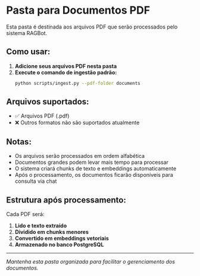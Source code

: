 # Pasta para Documentos PDF

Esta pasta é destinada aos arquivos PDF que serão processados pelo sistema RAGBot.

## Como usar:

1. **Adicione seus arquivos PDF nesta pasta**
2. **Execute o comando de ingestão padrão:**
   ```bash
   python scripts/ingest.py --pdf-folder documents
   ```

## Arquivos suportados:
- ✅ Arquivos PDF (.pdf)
- ❌ Outros formatos não são suportados atualmente

## Notas:
- Os arquivos serão processados em ordem alfabética
- Documentos grandes podem levar mais tempo para processar
- O sistema criará chunks de texto e embeddings automaticamente
- Após o processamento, os documentos ficarão disponíveis para consulta via chat

## Estrutura após processamento:
Cada PDF será:
1. **Lido e texto extraído**
2. **Dividido em chunks menores**
3. **Convertido em embeddings vetoriais**
4. **Armazenado no banco PostgreSQL**

---
*Mantenha esta pasta organizada para facilitar o gerenciamento dos documentos.*